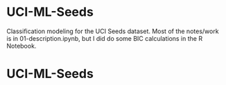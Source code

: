 # UCI-ML-Seeds

Classification modeling for the UCI Seeds dataset. Most of the notes/work is in 01-description.ipynb, but I did do some BIC calculations in the R Notebook.

# UCI-ML-Seeds

